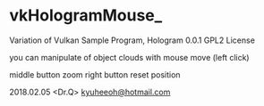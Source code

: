 # vkHologramMouse_

Variation of Vulkan Sample Program, Hologram 0.0.1
GPL2 License

you can manipulate of object clouds with mouse move (left click)

<TO DO>
  middle button zoom
  right button reset position
  

2018.02.05
<Dr.Q> kyuheeoh@hotmail.com
